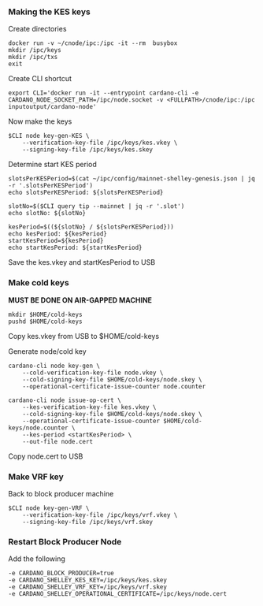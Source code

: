 ### Making the KES keys

Create directories
```
docker run -v ~/cnode/ipc:/ipc -it --rm  busybox
mkdir /ipc/keys
mkdir /ipc/txs
exit
```
Create CLI shortcut
```
export CLI='docker run -it --entrypoint cardano-cli -e CARDANO_NODE_SOCKET_PATH=/ipc/node.socket -v <FULLPATH>/cnode/ipc:/ipc inputoutput/cardano-node'
```

Now make the keys
```
$CLI node key-gen-KES \
    --verification-key-file /ipc/keys/kes.vkey \
    --signing-key-file /ipc/keys/kes.skey
```

Determine start KES period

```
slotsPerKESPeriod=$(cat ~/ipc/config/mainnet-shelley-genesis.json | jq -r '.slotsPerKESPeriod')
echo slotsPerKESPeriod: ${slotsPerKESPeriod}

slotNo=$($CLI query tip --mainnet | jq -r '.slot')
echo slotNo: ${slotNo}

kesPeriod=$((${slotNo} / ${slotsPerKESPeriod})) 
echo kesPeriod: ${kesPeriod}
startKesPeriod=${kesPeriod}
echo startKesPeriod: ${startKesPeriod}
```

Save the kes.vkey and startKesPeriod to USB

### Make cold keys
**MUST BE DONE ON AIR-GAPPED MACHINE**

```
mkdir $HOME/cold-keys
pushd $HOME/cold-keys
```
Copy kes.vkey from USB to $HOME/cold-keys

Generate node/cold key

```
cardano-cli node key-gen \
    --cold-verification-key-file node.vkey \
    --cold-signing-key-file $HOME/cold-keys/node.skey \
    --operational-certificate-issue-counter node.counter
```

```
cardano-cli node issue-op-cert \
    --kes-verification-key-file kes.vkey \
    --cold-signing-key-file $HOME/cold-keys/node.skey \
    --operational-certificate-issue-counter $HOME/cold-keys/node.counter \
    --kes-period <startKesPeriod> \
    --out-file node.cert
```
Copy node.cert to USB

### Make VRF key

Back to block producer machine

```
$CLI node key-gen-VRF \
    --verification-key-file /ipc/keys/vrf.vkey \
    --signing-key-file /ipc/keys/vrf.skey
```

### Restart Block Producer Node

Add the following
```
-e CARDANO_BLOCK_PRODUCER=true
-e CARDANO_SHELLEY_KES_KEY=/ipc/keys/kes.skey
-e CARDANO_SHELLEY_VRF_KEY=/ipc/keys/vrf.skey
-e CARDANO_SHELLEY_OPERATIONAL_CERTIFICATE=/ipc/keys/node.cert

```

